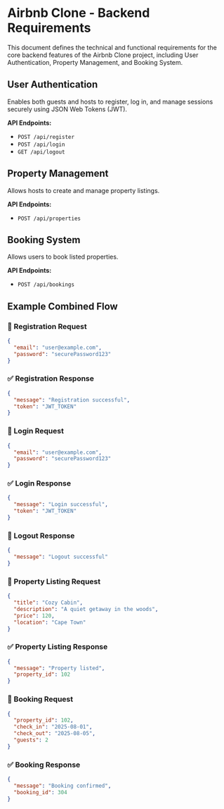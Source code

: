 # Airbnb Clone - Backend Requirements

This document defines the technical and functional requirements for the core backend features of the Airbnb Clone project, including User Authentication, Property Management, and Booking System.

## User Authentication

Enables both guests and hosts to register, log in, and manage sessions securely using JSON Web Tokens (JWT).

**API Endpoints:**
- `POST /api/register`
- `POST /api/login`
- `GET /api/logout`

## Property Management

Allows hosts to create and manage property listings.

**API Endpoints:**
- `POST /api/properties`

## Booking System

Allows users to book listed properties.

**API Endpoints:**
- `POST /api/bookings`

## Example Combined Flow

### 🔐 Registration Request
```json
{
  "email": "user@example.com",
  "password": "securePassword123"
}
```

### ✅ Registration Response
```json
{
  "message": "Registration successful",
  "token": "JWT_TOKEN"
}
```

### 🔐 Login Request
```json
{
  "email": "user@example.com",
  "password": "securePassword123"
}
```

### ✅ Login Response
```json
{
  "message": "Login successful",
  "token": "JWT_TOKEN"
}
```

### 🚪 Logout Response
```json
{
  "message": "Logout successful"
}
```

### 🏡 Property Listing Request
```json
{
  "title": "Cozy Cabin",
  "description": "A quiet getaway in the woods",
  "price": 120,
  "location": "Cape Town"
}
```

### ✅ Property Listing Response
```json
{
  "message": "Property listed",
  "property_id": 102
}
```

### 📆 Booking Request
```json
{
  "property_id": 102,
  "check_in": "2025-08-01",
  "check_out": "2025-08-05",
  "guests": 2
}
```

### ✅ Booking Response
```json
{
  "message": "Booking confirmed",
  "booking_id": 304
}
```
